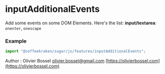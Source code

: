 # inputAdditionalEvents

Add some events on some DOM Elements. Here's the list:
**input/textarea**: `onenter`, `onescape`

### Example

```js
import "@coffeekraken/sugar/js/features/inputAdditionalEvents";
```

Author : Olivier Bossel [olivier.bossel@gmail.com](mailto:olivier.bossel@gmail.com) [https://olivierbossel.com](https://olivierbossel.com)
